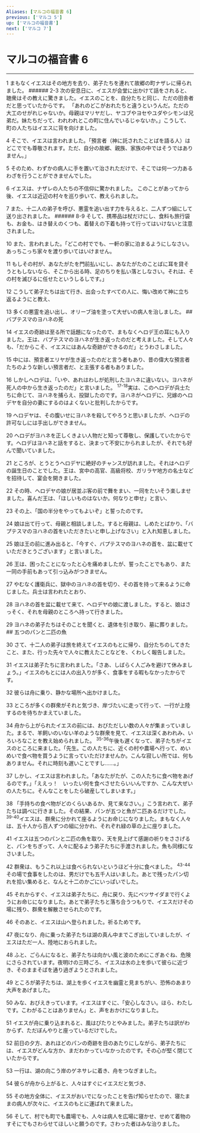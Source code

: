 ```yaml
---
Aliases: [マルコの福音書 6]
previous: ['マルコ 5']
up: ['マルコの福音書']
next: ['マルコ 7']
---
```

# マルコの福音書 6

***




1 
まもなくイエスはその地方を去り、弟子たちを連れて故郷の町ナザレに帰られました。 ###### 2-3 次の安息日に、イエスが会堂に出かけて話をされると、聴衆はその教えに驚きました。イエスのことを、自分たちと同じ、ただの田舎者だと思っていたからです。 「あれのどこがおれたちと違うというんだ。ただの大工のせがれじゃないか。母親はマリヤだし、ヤコブやヨセやユダやシモンは兄弟だ。妹たちだって、われわれとこの町に住んでいるじゃないか。」こうして、町の人たちはイエスに背を向けました。 



4 
そこで、イエスは言われました。「預言者（神に託されたことばを語る人）はどこででも尊敬されます。ただ、自分の故郷、親族、家族の中ではそうではありません。」 



5 
そのため、わずかの病人に手を置いて治されただけで、そこでは何一つ力あるわざを行うことができませんでした。 



6 
イエスは、ナザレの人たちの不信仰に驚かれました。 このことがあってから後、イエスは近辺の村々を巡り歩いて、教えられました。 



7 
また、十二人の弟子を呼び、悪霊を追い出す力を与えると、二人ずつ組にして送り出されました。 ###### 8-9 そして、携帯品は杖だけにし、食料も旅行袋も、お金も、はき替えのくつも、着替えの下着も持って行ってはいけないと注意されました。 



10 
また、言われました。「どこの村ででも、一軒の家に泊まるようにしなさい。あっちこっち家々を渡り歩いてはいけません。 



11 
もしその村が、あなたがたを門前払いにし、あなたがたのことばに耳を貸そうともしないなら、そこから出る時、足のちりを払い落としなさい。それは、その村を滅びるに任せたというしるしです。」 



12 
こうして弟子たちは出て行き、出会ったすべての人に、悔い改めて神に立ち返るようにと教え、 



13 
多くの悪霊を追い出し、オリーブ油を塗って大ぜいの病人を治しました。 ## バプテスマのヨハネの死 



14 
イエスの奇跡は至る所で話題になったので、まもなくヘロデ王の耳にも入りました。王は、バプテスマのヨハネが生き返ったのだと考えました。そして人々も、「だからこそ、イエスにはあんな奇跡ができるのだ」とうわさしました。 



15 
中には、預言者エリヤが生き返ったのだと言う者もあり、昔の偉大な預言者たちのような新しい預言者だ、と主張する者もありました。 



16 
しかしヘロデは、「いや、あれはわしが処刑したヨハネに違いない。ヨハネが死人の中から生き返ったのだ」と言いました。 <sup class="versenum">17-18</sup>実は、このヘロデが兵士たちに命じて、ヨハネを捕らえ、投獄したのです。ヨハネがヘロデに、兄嫁のヘロデヤを自分の妻にするのはよくないと批判したからです。 



19 
ヘロデヤは、その腹いせにヨハネを殺してやろうと思いましたが、ヘロデの許可なしには手出しができません。 



20 
ヘロデがヨハネを正しくきよい人物だと知って尊敬し、保護していたからです。ヘロデはヨハネと話をすると、決まって不安にかられましたが、それでも好んで聞いていました。 



21 
ところが、とうとうヘロデヤに絶好のチャンスが訪れました。それはヘロデの誕生日のことでした。王は、宮中の高官、高級将校、ガリラヤ地方の名士などを招待して、宴会を開きました。 



22 
その時、ヘロデヤの娘が居並ぶ客の前で舞をまい、一同をたいそう楽しませました。喜んだ王は、「ほしいものはないか。何なりと申せ」と言い、 



23 
その上、「国の半分をやってもよいぞ」と誓ったのです。 



24 
娘は出て行って、母親と相談しました。すると母親は、しめたとばかり、「バプテスマのヨハネの首をいただきたいと申し上げなさい」と入れ知恵しました。 



25 
娘は王の前に進み出ると、「今すぐ、バプテスマのヨハネの首を、盆に載せていただきとうございます」と言いました。 



26 
王は、困ったことになったと心を痛めましたが、誓ったことでもあり、また一同の手前もあって引っ込みがつきません。 



27 
やむなく護衛兵に、獄中のヨハネの首を切り、その首を持って来るように命じました。兵士は言われたとおり、 



28 
ヨハネの首を盆に載せて来て、ヘロデヤの娘に渡しました。すると、娘はさっそく、それを母親のところへ持って行きました。 



29 
ヨハネの弟子たちはそのことを聞くと、遺体を引き取り、墓に葬りました。 ## 五つのパンと二匹の魚 



30 
さて、十二人の弟子は旅を終えてイエスのもとに帰り、自分たちのしてきたこと、また、行った先々で人々に教えたことなどを、くわしく報告しました。 



31 
イエスは弟子たちに言われました。「さあ、しばらく人ごみを避けて休みましょう。」イエスのもとには人の出入りが多く、食事をする暇もなかったからです。 



32 
彼らは舟に乗り、静かな場所へ出かけました。 



33 
ところが多くの群衆がそれと気づき、岸づたいに走って行って、一行が上陸するのを待ちかまえていました。 



34 
舟から上がられたイエスの前には、おびただしい数の人々が集まっていました。まるで、羊飼いのいない羊のような群衆を見て、イエスは深くあわれみ、いろいろなことを教え始められました。 <sup class="versenum">35-36</sup>午後も遅くなって、弟子たちがイエスのところに来ました。「先生。この人たちに、近くの村や農場へ行って、めいめいで食べ物を買うように言っていただけませんか。こんな寂しい所では、何もありません。それに時刻も遅いことですし……。」 



37 
しかし、イエスは言われました。「あなたがたが、この人たちに食べ物をあげるのです。」「ええっ！　いったい何を食べさせたらいいんですか、こんな大ぜいの人たちに。そんなことをしたら破産してしまいます。」 



38 
「手持ちの食べ物がどのくらいあるか、見て来なさい。」こう言われて、弟子たちは調べに行きました。その結果、パンが五つと魚が二匹あるだけでした。 <sup class="versenum">39-40</sup>イエスは、群衆に分かれて座るようにお命じになりました。まもなく人々は、五十人から百人ずつの組に分かれ、それぞれ緑の草の上に座りました。 



41 
イエスは五つのパンと二匹の魚を取り、天を見上げて感謝の祈りをささげると、パンをちぎって、人々に配るよう弟子たちに手渡されました。魚も同様になさいました。 



42 
群衆は、もうこれ以上は食べられないというほど十分に食べました。 <sup class="versenum">43-44</sup>その場で食事をしたのは、男だけでも五千人はいました。あとで残ったパン切れを拾い集めると、なんと十二のかごにいっぱいでした。 



45 
それからすぐ、イエスは弟子たちに、舟に戻り、先にベツサイダまで行くようにお命じになりました。あとで弟子たちと落ち合うつもりで、イエスだけその場に残り、群衆を解散させられたのです。 



46 
そのあと、イエスは山へ登られました。祈るためです。 



47 
夜になり、舟に乗った弟子たちは湖の真ん中までこぎ出していましたが、イエスはただ一人、陸地におられました。 



48 
ふと、ごらんになると、弟子たちは向かい風と波のためにこぎあぐね、危険にさらされています。夜明けの三時ごろ、イエスは水の上を歩いて彼らに近づき、そのままそばを通り過ぎようとされました。 



49 
ところが弟子たちは、湖上を歩くイエスを幽霊と見まちがい、恐怖のあまり大声をあげました。 



50 
みな、おびえきっています。イエスはすぐに、「安心しなさい。ほら、わたしです。こわがることはありません」と、声をおかけになりました。 



51 
イエスが舟に乗り込まれると、風はぴたりとやみました。弟子たちは訳がわからず、ただぼんやりと座っているだけでした。 



52 
前日の夕方、あれほどのパンの奇跡を目のあたりにしながら、弟子たちには、イエスがどんな方か、まだわかっていなかったのです。その心が堅く閉じていたからです。 



53 
一行は、湖の向こう岸のゲネサレに着き、舟をつなぎました。 



54 
彼らが舟から上がると、人々はすぐにイエスだと気づき、 



55 
その地方全体に、イエスがおいでになったことを告げ知らせたので、寝たままの病人が次々に、イエスのもとに運ばれて来ました。 



56 
そして、村でも町でも農場でも、人々は病人を広場に寝かせ、せめて着物のすそにでもさわらせてほしいと願うのです。さわった者はみな治りました。
